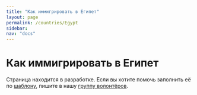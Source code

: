 ```yaml
---
title: "Как иммигрировать в Египет"
layout: page
permalink: /countries/Egypt
sidebar:
nav: "docs"
---
```


# Как иммигрировать в Египет

Страница находится в разработке. Если вы хотите помочь заполнить её по [шаблону](/template), пишите в нашу [группу волонтёров](https://t.me/+FHi3FnJaoWJkMDAx).
